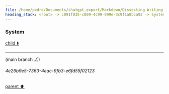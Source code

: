 ```yaml
---
file: /home/pedro/Documents/chatgpt_export/Markdown/Dissecting Writing Style Topics.md
heading_stack: <root> -> c091f035-c809-4c99-999e-3c9f1a0bca92 -> System
---
```

### System

[child ⬇️](#4e26b9e5-7363-4eac-9fb3-e6fd55f02123)

---

(main branch ⎇)
###### 4e26b9e5-7363-4eac-9fb3-e6fd55f02123
[parent ⬆️](#c091f035-c809-4c99-999e-3c9f1a0bca92)
